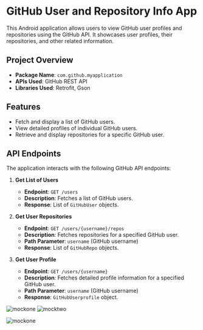 # GitHub User and Repository Info App

This Android application allows users to view GitHub user profiles and repositories using the GitHub API. It showcases user profiles, their repositories, and other related information.

## Project Overview

- **Package Name**: `com.github.myapplication`
- **APIs Used**: GitHub REST API
- **Libraries Used**: Retrofit, Gson

## Features

- Fetch and display a list of GitHub users.
- View detailed profiles of individual GitHub users.
- Retrieve and display repositories for a specific GitHub user.

## API Endpoints

The application interacts with the following GitHub API endpoints:

1. **Get List of Users**
   - **Endpoint**: `GET /users`
   - **Description**: Fetches a list of GitHub users.
   - **Response**: List of `GitHubUser` objects.

2. **Get User Repositories**
   - **Endpoint**: `GET /users/{username}/repos`
   - **Description**: Fetches repositories for a specified GitHub user.
   - **Path Parameter**: `username` (GitHub username)
   - **Response**: List of `GitHubRepo` objects.

3. **Get User Profile**
   - **Endpoint**: `GET /users/{username}`
   - **Description**: Fetches detailed profile information for a specified GitHub user.
   - **Path Parameter**: `username` (GitHub username)
   - **Response**: `GitHubUserprofile` object.

![mockone](https://github.com/user-attachments/assets/fdd1ba9a-785f-4740-8f76-ad3c5ebccf24)
![mocktwo](https://github.com/user-attachments/assets/5e253f80-e142-4123-bafc-9871f8065144)

![mockone](https://github.com/user-attachments/assets/18ae0da6-1ff0-4b7b-8c0d-c2aa1ee4cd97)
